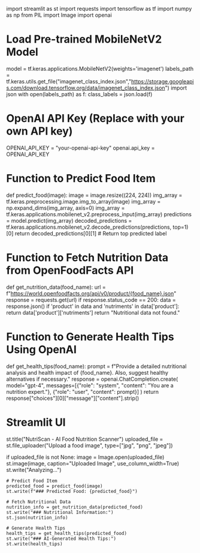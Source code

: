 import streamlit as st
import requests
import tensorflow as tf
import numpy as np
from PIL import Image
import openai

# Load Pre-trained MobileNetV2 Model
model = tf.keras.applications.MobileNetV2(weights='imagenet')
labels_path = tf.keras.utils.get_file("imagenet_class_index.json","https://storage.googleapis.com/download.tensorflow.org/data/imagenet_class_index.json")
import json
with open(labels_path) as f:
    class_labels = json.load(f)

# OpenAI API Key (Replace with your own API key)
OPENAI_API_KEY = "your-openai-api-key"
openai.api_key = OPENAI_API_KEY

# Function to Predict Food Item
def predict_food(image):
    image = image.resize((224, 224))
    img_array = tf.keras.preprocessing.image.img_to_array(image)
    img_array = np.expand_dims(img_array, axis=0)
    img_array = tf.keras.applications.mobilenet_v2.preprocess_input(img_array)
    predictions = model.predict(img_array)
    decoded_predictions = tf.keras.applications.mobilenet_v2.decode_predictions(predictions, top=1)[0]
    return decoded_predictions[0][1]  # Return top predicted label

# Function to Fetch Nutrition Data from OpenFoodFacts API
def get_nutrition_data(food_name):
    url = f"https://world.openfoodfacts.org/api/v0/product/{food_name}.json"
    response = requests.get(url)
    if response.status_code == 200:
        data = response.json()
        if 'product' in data and 'nutriments' in data['product']:
            return data['product']['nutriments']
    return "Nutritional data not found."

# Function to Generate Health Tips Using OpenAI
def get_health_tips(food_name):
    prompt = f"Provide a detailed nutritional analysis and health impact of {food_name}. Also, suggest healthy alternatives if necessary."
    response = openai.ChatCompletion.create(
        model="gpt-4",
        messages=[{"role": "system", "content": "You are a nutrition expert."},
                  {"role": "user", "content": prompt}]
    )
    return response["choices"][0]["message"]["content"].strip()

# Streamlit UI
st.title("NutriScan - AI Food Nutrition Scanner")
uploaded_file = st.file_uploader("Upload a food image", type=["jpg", "png", "jpeg"])

if uploaded_file is not None:
    image = Image.open(uploaded_file)
    st.image(image, caption="Uploaded Image", use_column_width=True)
    st.write("Analyzing...")
    
    # Predict Food Item
    predicted_food = predict_food(image)
    st.write(f"### Predicted Food: {predicted_food}")
    
    # Fetch Nutritional Data
    nutrition_info = get_nutrition_data(predicted_food)
    st.write("### Nutritional Information:")
    st.json(nutrition_info)

    # Generate Health Tips
    health_tips = get_health_tips(predicted_food)
    st.write("### AI-Generated Health Tips:")
    st.write(health_tips)

